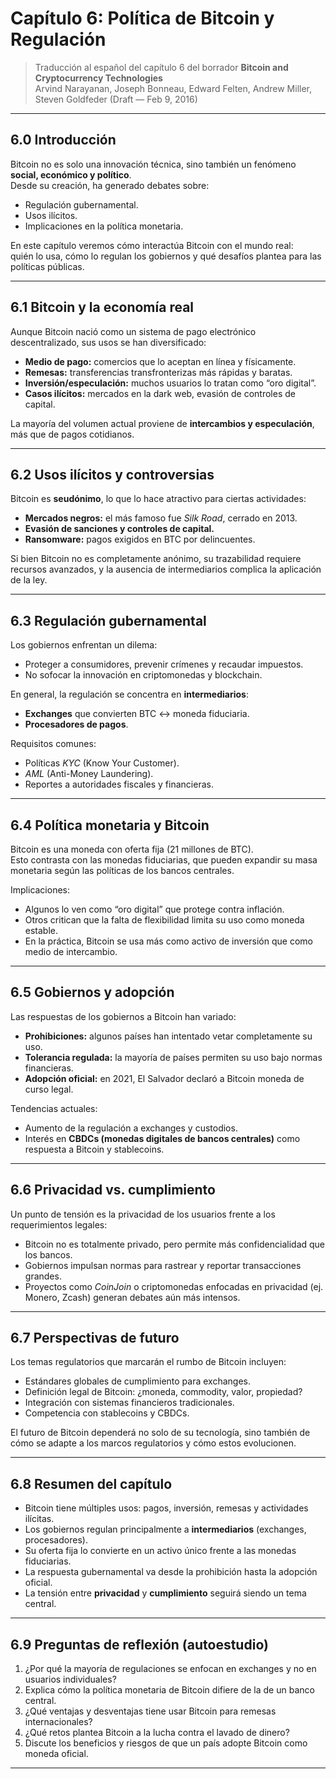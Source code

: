# Capítulo 6: Política de Bitcoin y Regulación

> Traducción al español del capítulo 6 del borrador **Bitcoin and Cryptocurrency Technologies**  
> Arvind Narayanan, Joseph Bonneau, Edward Felten, Andrew Miller, Steven Goldfeder (Draft — Feb 9, 2016)

---

## 6.0 Introducción

Bitcoin no es solo una innovación técnica, sino también un fenómeno **social, económico y político**.  
Desde su creación, ha generado debates sobre:  
- Regulación gubernamental.  
- Usos ilícitos.  
- Implicaciones en la política monetaria.  

En este capítulo veremos cómo interactúa Bitcoin con el mundo real:  
quién lo usa, cómo lo regulan los gobiernos y qué desafíos plantea para las políticas públicas.

---

## 6.1 Bitcoin y la economía real

Aunque Bitcoin nació como un sistema de pago electrónico descentralizado, sus usos se han diversificado:

- **Medio de pago:** comercios que lo aceptan en línea y físicamente.  
- **Remesas:** transferencias transfronterizas más rápidas y baratas.  
- **Inversión/especulación:** muchos usuarios lo tratan como “oro digital”.  
- **Casos ilícitos:** mercados en la dark web, evasión de controles de capital.  

La mayoría del volumen actual proviene de **intercambios y especulación**, más que de pagos cotidianos.

---

## 6.2 Usos ilícitos y controversias

Bitcoin es **seudónimo**, lo que lo hace atractivo para ciertas actividades:

- **Mercados negros:** el más famoso fue *Silk Road*, cerrado en 2013.  
- **Evasión de sanciones y controles de capital.**  
- **Ransomware:** pagos exigidos en BTC por delincuentes.  

Si bien Bitcoin no es completamente anónimo, su trazabilidad requiere recursos avanzados, y la ausencia de intermediarios complica la aplicación de la ley.  

---

## 6.3 Regulación gubernamental

Los gobiernos enfrentan un dilema:  
- Proteger a consumidores, prevenir crímenes y recaudar impuestos.  
- No sofocar la innovación en criptomonedas y blockchain.  

En general, la regulación se concentra en **intermediarios**:  
- **Exchanges** que convierten BTC ↔ moneda fiduciaria.  
- **Procesadores de pagos**.  

Requisitos comunes:  
- Políticas *KYC* (Know Your Customer).  
- *AML* (Anti-Money Laundering).  
- Reportes a autoridades fiscales y financieras.  

---

## 6.4 Política monetaria y Bitcoin

Bitcoin es una moneda con oferta fija (21 millones de BTC).  
Esto contrasta con las monedas fiduciarias, que pueden expandir su masa monetaria según las políticas de los bancos centrales.  

Implicaciones:  
- Algunos lo ven como “oro digital” que protege contra inflación.  
- Otros critican que la falta de flexibilidad limita su uso como moneda estable.  
- En la práctica, Bitcoin se usa más como activo de inversión que como medio de intercambio.  

---

## 6.5 Gobiernos y adopción

Las respuestas de los gobiernos a Bitcoin han variado:

- **Prohibiciones:** algunos países han intentado vetar completamente su uso.  
- **Tolerancia regulada:** la mayoría de países permiten su uso bajo normas financieras.  
- **Adopción oficial:** en 2021, El Salvador declaró a Bitcoin moneda de curso legal.  

Tendencias actuales:  
- Aumento de la regulación a exchanges y custodios.  
- Interés en **CBDCs (monedas digitales de bancos centrales)** como respuesta a Bitcoin y stablecoins.  

---

## 6.6 Privacidad vs. cumplimiento

Un punto de tensión es la privacidad de los usuarios frente a los requerimientos legales:

- Bitcoin no es totalmente privado, pero permite más confidencialidad que los bancos.  
- Gobiernos impulsan normas para rastrear y reportar transacciones grandes.  
- Proyectos como *CoinJoin* o criptomonedas enfocadas en privacidad (ej. Monero, Zcash) generan debates aún más intensos.  

---

## 6.7 Perspectivas de futuro

Los temas regulatorios que marcarán el rumbo de Bitcoin incluyen:  
- Estándares globales de cumplimiento para exchanges.  
- Definición legal de Bitcoin: ¿moneda, commodity, valor, propiedad?  
- Integración con sistemas financieros tradicionales.  
- Competencia con stablecoins y CBDCs.  

El futuro de Bitcoin dependerá no solo de su tecnología, sino también de cómo se adapte a los marcos regulatorios y cómo estos evolucionen.  

---

## 6.8 Resumen del capítulo

- Bitcoin tiene múltiples usos: pagos, inversión, remesas y actividades ilícitas.  
- Los gobiernos regulan principalmente a **intermediarios** (exchanges, procesadores).  
- Su oferta fija lo convierte en un activo único frente a las monedas fiduciarias.  
- La respuesta gubernamental va desde la prohibición hasta la adopción oficial.  
- La tensión entre **privacidad** y **cumplimiento** seguirá siendo un tema central.  

---

## 6.9 Preguntas de reflexión (autoestudio)

1. ¿Por qué la mayoría de regulaciones se enfocan en exchanges y no en usuarios individuales?  
2. Explica cómo la política monetaria de Bitcoin difiere de la de un banco central.  
3. ¿Qué ventajas y desventajas tiene usar Bitcoin para remesas internacionales?  
4. ¿Qué retos plantea Bitcoin a la lucha contra el lavado de dinero?  
5. Discute los beneficios y riesgos de que un país adopte Bitcoin como moneda oficial.  

---
